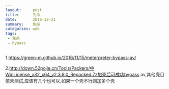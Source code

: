```yaml
---
layout:     post
title:      免杀
date:       2016-12-21
summary:    免杀
categories: web
tags:
 - 免杀
 - bypass
---
```


1.https://green-m.github.io/2016/11/15/meterpreter-bypass-av/

2.http://down.52pojie.cn/Tools/Packers/中WinLicense_x32_x64_v2.3.9.0_Repacked.7z加壳后可成功bypass av,其他壳目
前未测试,应该有几个也可以,如果一个壳不行则加多个壳


